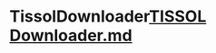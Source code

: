 # TissolDownloader[TISSOL Downloader.md](https://github.com/schrodinger-lab/TissolDownloader/files/11421006/TISSOL.Downloader.md)

